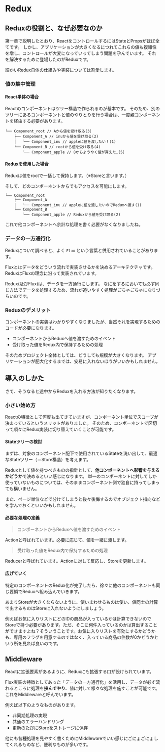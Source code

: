 # Redux

## Reduxの役割と、なぜ必要なのか

第一章で説明したとおり、ReactをコントロールするにはStateとPropsがほぼ全てです。
しかし、アプリケーションが大きくなるにつれてこれらの値も複雑性を増し、コントロールが大変になっていってしまう問題を孕んでいます。
それを解決するために登場したのがReduxです。

細かいRedux自体の仕組みや実装については割愛します。

### 値の集中管理

#### React単体の場合

Reactのコンポーネントはツリー構造で作られるのが基本です。
そのため、別のツリーにあるコンポーネントと値のやりとりを行う場合は、一度親コンポーネントを経由する必要があります。

```
└── Component_root // Aから値を受け取る(3)
    ├── Component_A // inuから値を受け取る(2)
    │   └── Component_inu // appleに値を渡したい！(1)
    └── Component_B // rootから値を受け取る(4)
        └── Component_apple // Bからようやく値が貰えた…(5)
```

#### Reduxを使用した場合

Reduxは値をrootで一括して保持します。（※Storeと言います。）

そして、どのコンポーネントからでもアクセスを可能にします。

```
└── Component_root
    ├── Component_A
    │   └── Component_inu // appleに値を渡したいのでReduxへ渡す(1)
    └── Component_B
        └── Component_apple // Reduxから値を受け取る(2)
```

これで他コンポーネントへ余計な処理を書く必要がなくなりましたね。

### データの一方通行化

Reduxについて調べると、よく `Flux` という言葉と併用されていることがあります。

Fluxとはデータをどういう流れで実装させるかを決めるアーキテクチャです。
ReduxはFluxの理念に沿って実装されています。

Redux(及びFlux)は、データを一方通行にします。
なにをするにおいても必ず同じ方法でデータを処理するため、流れが追いやすく処理がごちゃごちゃになりづらいのです。

### Reduxのデメリット

コンポーネントの実装はわかりやすくなりましたが、当然それを実現するためのコードが必要になります。

- コンポーネントからReduxへ値を渡すためのイベント
- 受け取った値をRedux内で保持するための処理

そのためプロジェクト全体としては、どうしても規模が大きくなります。
アプリケーションが肥大化するまでは、安易に入れないほうがいいかもしれません。

## 導入のしかた

さて、そうなると途中からReduxを入れる方法が知りたくなります。

### 小さい始め方

Reactの特徴として何度も出てきていますが、コンポーネント単位でスコープが決まっているというメリットがありました。
そのため、コンポーネントで区切って順々にRedux実装に切り替えていくことが可能です。

#### Stateツリーの検討

まずは、対象のコンポーネント配下で使用されているStateを洗い出して、最適なStateツリー（＝Store構造）を考えます。

Reduxとして値を持つべきものの指針として、**他コンポーネントへ影響を与えるかどうか**で決めるといい感じになります。
単一のコンポーネントに対してしか使っていないものについては、そのままコンポーネント側で独自に持ってしまっても構いません。

また、ページ単位などで分けてしまうと後々後悔するのでオブジェクト指向などを学んでおくといいかもしれません。

#### 必要な処理の定義

> コンポーネントからReduxへ値を渡すためのイベント

Actionと呼ばれています。必要に応じて、値を一緒に渡します。

> 受け取った値をRedux内で保持するための処理

Reducerと呼ばれています。Actionに対して反応し、Storeを更新します。

#### 広げていく

特定のコンポーネントのRedux化が完了したら、徐々に他のコンポーネントも同じ要領でReduxへ組み込んでいきます。

あまりStoreが大きくならないように、使いまわせるものは使い、値同士の計算で出せるものはStoreに入れないようにしましょう。

例えばお気に入りリストにどのIDの商品が入っているかは計算できないのでStoreで持つ必要があります。ただ、そこに何件入っているのかは算出することができますよね？そういうことです。お気に入りリストを有効にするかどうかも、専用のフラグを用意するのではなく、入っている商品の件数が0かどうかという所を見れば良いのです。

## Middleware

Reactに拡張要素があるように、Reduxにも拡張する口が設けられています。

Flux実装の特徴としてあった「データの一方通行化」を活用し、データが必ず流れるところに処理を**挟んでやり**、値に対して様々な処理を施すことが可能です。
これをMiddlewareと呼んでいます。

例えば以下のようなものがあります。

- 非同期処理の実現
- 共通のエラーハンドリング
- 更新のたびにStoreをストレージに保存

他にも各種処理を見やすく書くためにMiddlewareでいい感じにごにょごにょしてくれるものなど、便利なものが多いです。
